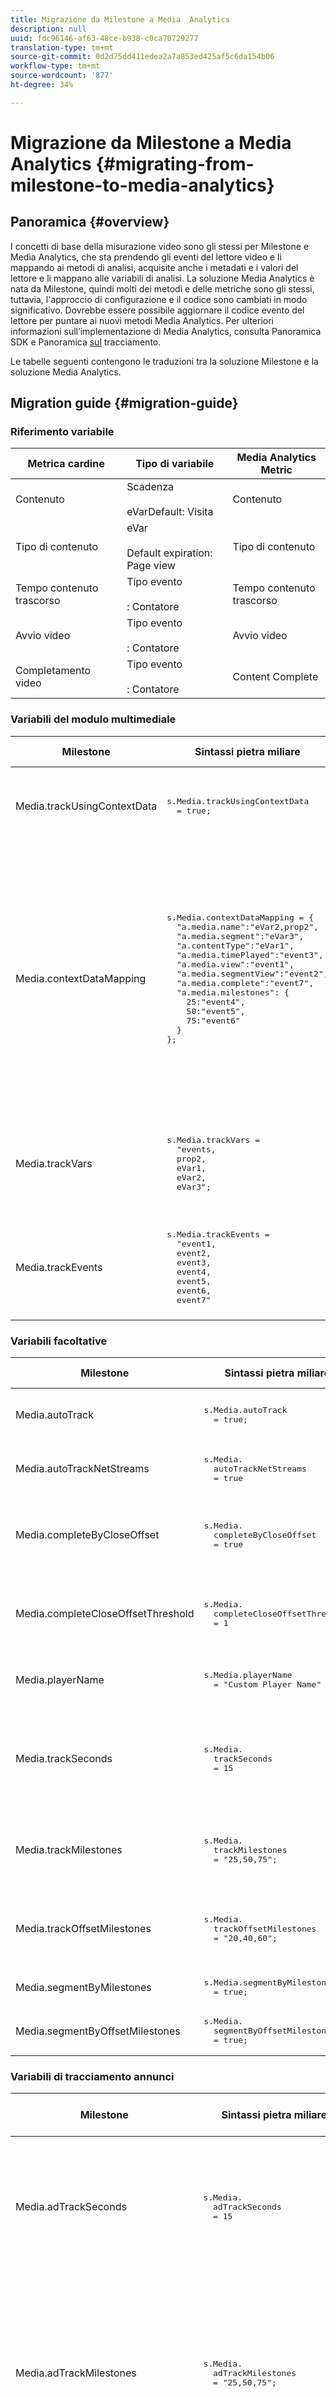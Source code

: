 ```yaml
---
title: Migrazione da Milestone a Media  Analytics
description: null
uuid: fdc96146-af63-48ce-b938-c0ca70729277
translation-type: tm+mt
source-git-commit: 0d2d75dd411edea2a7a853ed425af5c6da154b06
workflow-type: tm+mt
source-wordcount: '877'
ht-degree: 34%

---
```



# Migrazione da Milestone a Media  Analytics {#migrating-from-milestone-to-media-analytics}

## Panoramica {#overview}

I concetti di base della misurazione video sono gli stessi per Milestone e Media  Analytics, che sta prendendo gli eventi del lettore video e li mappando ai metodi di analisi, acquisite anche i metadati e i valori del lettore e li mappano alle variabili di analisi. La soluzione Media  Analytics è nata da Milestone, quindi molti dei metodi e delle metriche sono gli stessi, tuttavia, l&#39;approccio di configurazione e il codice sono cambiati in modo significativo. Dovrebbe essere possibile aggiornare il codice evento del lettore per puntare ai nuovi metodi Media  Analytics. Per ulteriori informazioni sull’implementazione di Media  Analytics, consulta Panoramica [](/help/sdk-implement/setup/setup-overview.md) SDK e Panoramica [sul](/help/sdk-implement/track-av-playback/track-core-overview.md) tracciamento.

Le tabelle seguenti contengono le traduzioni tra la soluzione Milestone e la soluzione Media  Analytics.

## Migration guide {#migration-guide}

### Riferimento variabile

| Metrica cardine | Tipo di variabile | Media  Analytics Metric |
| --- | --- | --- |
| Contenuto | Scadenza<br/><br/>eVarDefault: Visita | Contenuto |
| Tipo di contenuto | eVar<br/><br/> Default expiration: Page view | Tipo di contenuto |
| Tempo contenuto trascorso | Tipo evento<br/><br/> : Contatore | Tempo contenuto trascorso |
| Avvio video | Tipo evento<br/><br/> : Contatore | Avvio video |
| Completamento video | Tipo evento<br/><br/> : Contatore | Content Complete |

### Variabili del modulo multimediale

<table>
<thead>
<tr>
<th>Milestone
</th>
<th>Sintassi pietra miliare
</th>
<th>Media Analytics
</th>
<th>Sintassi Analytics  Media
</th>
</tr>
</thead>
<tbody>
<tr>
<td>
Media.trackUsingContextData
</td>
<td>
<pre>
s.Media.trackUsingContextData
  = true;
</pre>
</td>
<td>N/D
</td>
<td>Tutti i dati multimediali  Analytics vengono inviati solo utilizzando i dati contestuali.
</td>
</tr>
<tr>
<td>
Media.contextDataMapping
</td>
<td>
<pre>
s.Media.contextDataMapping = {
  "a.media.name":"eVar2,prop2",
  "a.media.segment":"eVar3",
  "a.contentType":"eVar1",
  "a.media.timePlayed":"event3",
  "a.media.view":"event1",
  "a.media.segmentView":"event2",
  "a.media.complete":"event7",
  "a.media.milestones": {
    25:"event4",
    50:"event5",
    75:"event6"
  }
};
</pre>
</td>
<td>N/D
</td>
<td>I dati contestuali di Analytics  Media vengono inseriti automaticamente nelle variabili memorizzate. Mappatura a eVar, prop ed eventi non più necessari all'interno del codice di implementazione. I clienti possono mappare i dati di contesto alle variabili utilizzando le regole di elaborazione.
</td>
</tr>
<tr>
<td>
Media.trackVars
</td>
<td>
<pre>
s.Media.trackVars = 
  "events,
  prop2,
  eVar1,
  eVar2,
  eVar3";
</pre>
</td>
<td>N/D
</td>
<td>Non è più necessario in quanto la mappatura avviene tramite variabili riservate e regole di elaborazione.
</td>
</tr>
<tr>
<td>
Media.trackEvents
</td>
<td>
<pre>
s.Media.trackEvents = 
  "event1,
  event2,
  event3,
  event4,
  event5,
  event6,
  event7"
</pre>
</td>
<td>N/D
</td>
<td>Non è più necessario in quanto la mappatura avviene tramite variabili riservate e regole di elaborazione.
</td>
</tr>
</tbody>
</table>

### Variabili facoltative

<table>
<thead>
<tr>
<th>Milestone
</th>
<th>Sintassi pietra miliare
</th>
<th>Media Analytics
</th>
<th>Sintassi Analytics  Media
</th>
</tr>
</thead>
<tbody>
<tr>
<td>
Media.autoTrack
</td>
<td>
<pre>
s.Media.autoTrack
  = true;
</pre>
</td>
<td>N/D
</td>
<td>Non vengono più fornite mappature di lettore preconfigurate.
</td>
</tr>
<tr>
<td>
Media.autoTrackNetStreams
</td>
<td>
<pre>
s.Media.
  autoTrackNetStreams
  = true
</pre>
</td>
<td>N/D
</td>
<td>Non vengono più fornite mappature di lettore preconfigurate.
</td>
</tr>
<tr>
<td>
Media.completeByCloseOffset
</td>
<td>
<pre>
s.Media.
  completeByCloseOffset
  = true
</pre>
</td>
<td>N/D
</td>
<td>Content Complete (Completo contenuto) supporta solo un indicatore di avanzamento del 100%.
</td>
</tr>
<tr>
<td>
Media.completeCloseOffsetThreshold
</td>
<td>
<pre>
s.Media.
  completeCloseOffsetThreshold
  = 1
</pre>
</td>
<td>N/D
</td>
<td>Content Complete (Completo contenuto) supporta solo un indicatore di avanzamento del 100%.
</td>
</tr>
<tr>
<td>
Media.playerName
</td>
<td>
<pre>
s.Media.playerName
  = "Custom Player Name"
</pre>
</td>
<td>
Chiave SDK: playerName; 
Chiave API: media.playerName
</td>
<td>
<pre>
MediaHeartbeatConfig.
  playerName
</pre>
</p>
</td>
</tr>
<tr>
<td>
Media.trackSeconds
</td>
<td>
<pre>
s.Media.
  trackSeconds
  = 15
</pre>
</td>
<td>N/D
</td>
<td>Media  Analytics è impostato su 10 secondi per i contenuti e 1 secondo per i contenuti. Non sono disponibili altre opzioni.
</td>
</tr>
<tr>
<td>
Media.trackMilestones
</td>
<td>
<pre>
s.Media.
  trackMilestones
  = "25,50,75";
</pre>
</td>
<td>N/D
</td>
<td>Media  Analytics tiene sempre traccia dei marcatori di avanzamento a 10%, 25%, 50%, 75%, 95%
</td>
</tr>
<tr>
<td>
Media.trackOffsetMilestones
</td>
<td>
<pre>
s.Media.
  trackOffsetMilestones
  = "20,40,60";
</pre>
</td>
<td>N/D
</td>
<td>Media  Analytics tiene sempre traccia dei marcatori di avanzamento a 10%, 25%, 50%, 75%, 95%
</td>
</tr>
<tr>
<td>
Media.segmentByMilestones
</td>
<td>
<pre>
s.Media.segmentByMilestones
  = true;
</pre>
</td>
<td>N/D
</td>
<td>La traccia automatica non è più disponibile
</td>
</tr>
<tr>
<td>
Media.segmentByOffsetMilestones
</td>
<td>
<pre>
s.Media.
  segmentByOffsetMilestones
  = true;
</pre>
</td>
<td>N/D
</td>
<td>La traccia automatica non è più disponibile
</td>
</tr>
</tbody>
</table>

### Variabili di tracciamento annunci

<table>
<thead>
<tr>
<th>Milestone
</th>
<th>Sintassi pietra miliare
</th>
<th>Media Analytics
</th>
<th>Sintassi Analytics  Media
</th>
</tr>
</thead>
<tbody>
<tr>
<td>
Media.adTrackSeconds
</td>
<td>
<pre>
s.Media.
  adTrackSeconds
  = 15
</pre>
</td>
<td>N/D
</td>
<td>Media  Analytics è impostato su 10 secondi per i contenuti e 1 secondo per i contenuti. Non sono disponibili altre opzioni.
</td>
</tr>
<tr>
<td>
Media.adTrackMilestones
</td>
<td>
<pre>
s.Media.
  adTrackMilestones
  = "25,50,75";
</pre>
</td>
<td>N/D
</td>
<td>Gli indicatori di avanzamento non sono forniti per impostazione predefinita per gli annunci. Metriche calcolate per creare marcatori di avanzamento annunci.
</td>
</tr>
<tr>
<td>
Media.adTrackOffsetMilestones
</td>
<td>
<pre>
s.Media.
  adTrackOffsetMilestones
  = "20,40,60";
</pre>
</td>
<td>N/D
</td>
<td>Per gli annunci  Media Analytics è impostato su 1 secondo. Non sono disponibili altre opzioni.
</td>
</tr>
<tr>
<td>
Media.adSegmentByMilestones
</td>
<td>
<pre>
s.Media.
  adSegmentByMilestones
  = true;
</pre>
</td>
<td>N/D
</td>
<td>La traccia automatica non è più disponibile
</td>
</tr>
<tr>
<td>
Media.adSegmentByOffsetMilestones
</td>
<td>
<pre>
s.Media.
  adSegmentByOffsetMilestones
  = true;
</pre>
</td>
<td>N/D
</td>
<td>La traccia automatica non è più disponibile
</td>
</tr>
</tbody>
</table>

### Metodi del modulo multimediale

<table>
<thead>
<tr>
<th>Milestone
</th>
<th>Sintassi pietra miliare
</th>
<th>Media Analytics
</th>
<th>Sintassi Analytics  Media
</th>
</tr>
</thead>
<tbody>
<tr>
<td>
Media.open
</td>
<td>
<pre>
s.Media.open(
  mediaName,
  mediaLength,
  mediaPlayerName)
</pre>
</td>
<td>
<pre>
trackSessionStart
</pre>
</td>
<td>
<pre>
trackSessionStart(
  mediaObject, 
  contextData)
</pre>
</td>
</tr>
<tr>
<td>
mediaName - (Obbligatorio) Il nome del video come desiderate venga visualizzato nei rapporti video.
</td>
<td>
<pre>
mediaName
</pre>
</td>
<td>
<pre>
name
</pre>
</td>
<td>
<pre>
createMediaObject(
  name, 
  mediaId, 
  length, 
  streamType)
</pre>
</td>
</tr>
<tr>
<td>
mediaLength - (Obbligatorio) La lunghezza del video in secondi.
</td>
<td>
<pre>
mediaLength
</pre>
</td>
<td>
<pre>
length
</pre>
</td>
<td>
<pre>
createMediaObject(
  name, 
  mediaId, 
  length, 
  streamType)
</pre>
</td>
</tr>
<tr>
<td>
mediaPlayerName - (Obbligatorio) Il nome del lettore multimediale utilizzato per visualizzare il video, così come si desidera venga visualizzato nei rapporti video.
</td>
<td>
<pre>
mediaPlayerName
</pre>
</td>
<td>
<pre>
playerName
</pre>
</td>
<td>
<pre>
MediaHeartbeatConfig.
  playerName
</pre>
</td>
</tr>
<tr>
<td>
Media.openAd
</td>
<td>
<pre>
s.Media.openAd(
  name,
  length,
  playerName,
  parentName,
  parentPod,
  parentPodPosition,
  CPM)
</pre>
</td>
<td>
<pre>
trackEvent
</pre>
</td>
<td>
<pre>
mediaHeartbeat.trackEvent(
  MediaHeartbeat.
    Event.
    AdBreakStart, 
  adBreakObject);
...
trackEvent(
  MediaHeartbeat.
    Event.
    AdStart, 
  adObject, 
  adCustomMetadata);
</pre>
</td>
</tr>
<tr>
<td>
name - (Obbligatorio) Il nome o l'ID dell'annuncio.
</td>
<td>
<pre>
name
</pre>
</td>
<td>
<pre>
name
</pre>
</td>
<td>
<pre>
createAdObject(
  name, 
  adId, 
  position, 
  length)
</pre>
</td>
</tr>
<tr>
<td>
length
(Obbligatorio) La lunghezza dell'annuncio.
</td>
<td>
<pre>
length
</pre>
</td>
<td>
<pre>
length
</pre>
</td>
<td>
<pre>
createAdObject(
  name, 
  adId, 
  position, 
  length)
</pre>
</td>
</tr>
<tr>
<td>
playerName - (Obbligatorio) Il nome del mediaplayer utilizzato per visualizzare l'annuncio.
</td>
<td>
<pre>
playerName
</pre>
</td>
<td>
<pre>
playerName
</pre>
</td>
<td>
<pre>
MediaHeartbeatConfig.
  playerName
</pre>
</td>
</tr>
<tr>
<td>
parentName - Il nome o l'ID del contenuto principale in cui l'annuncio è incorporato.
</td>
<td>
<pre>
parentName
</pre>
</td>
<td>N/D
</td>
<td>ereditato automaticamente
</td>
</tr>
<tr>
<td>
parentPod - La posizione nel contenuto principale in cui è stato riprodotto l'annuncio.
</td>
<td>
<pre>
parentPod
</pre>
</td>
<td>
<pre>
position
</pre>
</td>
<td>
<pre>
createAdBreakObject(
  name, 
  position, 
  startTime)
</pre>
</td>
</tr>
<tr>
<td>
parentPodPosition - La posizione all'interno del contenitore in cui viene riprodotto l'annuncio.
</td>
<td>
<pre>
parentPodPosition
</pre>
</td>
<td>
<pre>
position
</pre>
</td>
<td>
<pre>
createAdObject(
  name, 
  adId, 
  position, 
  length)
</pre>
</td>
</tr>
<tr>
<td>
CPM
CPM o CPM crittografato (con il prefisso "~") che si applica a questa riproduzione.
</td>
<td>
<pre>
CPM
</pre>
</td>
<td>N/D
</td>
<td>Non disponibile per impostazione predefinita in Media  Analytics
</td>
</tr>
<tr>
<td>
Media.click
</td>
<td>
<pre>
s.Media.click(
  name,
  offset)
</pre>
</td>
<td>N/D
</td>
<td>Utilizza una chiamata di analisi dei collegamenti personalizzata per tenere traccia dei clic
</td>
</tr>
<tr>
<td>
Media.close
</td>
<td>
<pre>
s.Media.close(
  mediaName)
</pre>
</td>
<td>
<pre>
trackSessionEnd
</pre>
</td>
<td>
<pre>
trackSessionEnd()
</pre>
</td>
</tr>
<tr>
<td>
Media.complete
</td>
<td>
<pre>
s.Media.complete(
  name,
  offset)
</pre>
</td>
<td>
<pre>
trackComplete
</pre>
</td>
<td>
<pre>
trackComplete()
</pre>
</td>
</tr>
<tr>
<td>
<pre>
Media.play
</pre>
</td>
<td>
<pre>
s.Media.play(
  name,
  offset,
  segmentNum,
  segment, 
  segmentLength)
</pre>
</td>
<td>
<pre>
trackPlay
</pre>
</td>
<td>
<pre>
trackPlay()
</pre>
</td>
</tr>
<tr>
<td>
<pre>
Media.stop
</pre>
</td>
<td>
<pre>
s.Media.stop(
  mediaName,
  mediaOffset)
</pre>
</td>
<td>
<pre>
trackPause
</pre>  oppure  
<pre>
trackEvent
</pre>
</td>
<td>
<pre>
trackPause()
</pre> 
 oppure 
<pre>
trackEvent(
  MediaHeartbeat.
  Event.
  SeekStart)
</pre>  oppure 
<pre>
trackEvent(
  MediaHeartbeat.
  Event.
  BufferStart);
</pre>
</td>
</tr>
<tr>
<td>
<pre>
Media.monitor
</pre>
</td>
<td>
<pre>
s.Media.monitor(s, media)
</pre>
</td>
<td>Utilizzare metadati personalizzati o standard per impostare ulteriori variabili
</td>
<td>
<pre>
var customVideoMetadata = 
{
  isUserLoggedIn: 
    "false",
  tvStation: 
    "Sample TV station",
  programmer: 
    "Sample programmer"
};
...
var standardVideoMetadata 
  = {};
standardVideoMetadata
  [MediaHeartbeat.
   VideoMetadataKeys.
   EPISODE] = 
  "Sample Episode";
standardVideoMetadata
  [MediaHeartbeat.
   VideoMetadataKeys.
   SHOW] = "Sample Show";
...
mediaObject.setValue(
  MediaHeartbeat.
  MediaObjectKey.
  StandardVideoMetadata, 
  standardVideoMetadata);
</pre>
</td>
</tr>
<tr>
<td>
<pre>
Media.track
</pre>
</td>
<td>
<pre>
s.Media.track(
  mediaName)
</pre>
</td>
<td>N/D
</td>
<td>La frequenza delle chiamate di tracciamento viene impostata automaticamente.
</td>
</tr>
</tbody>
</table>

